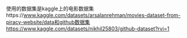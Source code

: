 使用的数据集是kaggle上的电影数据集https://www.kaggle.com/datasets/arsalanrehman/movies-dataset-from-piracy-website/data和github数据集https://www.kaggle.com/datasets/nikhil25803/github-dataset?rvi=1
